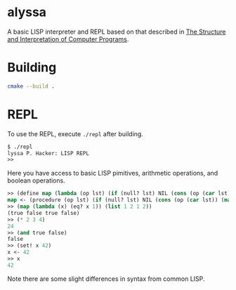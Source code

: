 # alyssa
A basic LISP interpreter and REPL based on that described in [The Structure and Interpretation of Computer Programs](https://mitpress.mit.edu/sicp/full-text/book/book.html).

# Building

```bash
cmake --build .
```

# REPL

To use the REPL, execute `./repl` after building.

```lisp
$ ./repl
lyssa P. Hacker: LISP REPL
>> 
```

Here you have access to basic LISP pimitives, arithmetic operations, and boolean operations.

```lisp
>> (define map (lambda (op lst) (if (null? lst) NIL (cons (op (car lst)) (map op (cdr lst))))))
map <- (procedure (op lst) (if (null? lst) NIL (cons (op (car lst)) (map op (cdr lst)))) global)
>> (map (lambda (x) (eq? x 1)) (list 1 2 1 2))
(true false true false)
>> (* 2 3 4)
24
>> (and true false)
false
>> (set! x 42)
x <- 42
>> x
42
```

Note there are some slight differences in syntax from common LISP.
